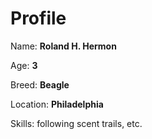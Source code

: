 # Profile

Name: **Roland H. Hermon**

Age: **3**

Breed: **Beagle**

Location: **Philadelphia**

Skills: following scent trails, etc.